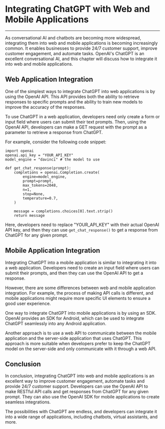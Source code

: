 # Integrating ChatGPT with Web and Mobile Applications

---

As conversational AI and chatbots are becoming more widespread, integrating them into web and mobile applications is becoming increasingly common. It enables businesses to provide 24/7 customer support, improve customer engagement, and automate tasks. OpenAI's ChatGPT is an excellent conversational AI, and this chapter will discuss how to integrate it into web and mobile applications.

## Web Application Integration

One of the simplest ways to integrate ChatGPT into web applications is by using the OpenAI API. This API provides both the ability to retrieve responses to specific prompts and the ability to train new models to improve the accuracy of the responses.

To use ChatGPT in a web application, developers need only create a form or input field where users can submit their text prompts. Then, using the OpenAI API, developers can make a GET request with the prompt as a parameter to retrieve a response from ChatGPT.

For example, consider the following code snippet:

```
import openai
openai.api_key = "YOUR_API_KEY"
model_engine = "davinci" # the model to use

def get_chat_response(prompt):
    completions = openai.Completion.create(
        engine=model_engine,
        prompt=prompt,
        max_tokens=2048,
        n=1,
        stop=None,
        temperature=0.7,
    )

    message = completions.choices[0].text.strip()
    return message
```

Here, developers need to replace "YOUR\_API\_KEY" with their actual OpenAI API key, and then they can use `get_chat_response()` to get a response from ChatGPT for any given prompt.

## Mobile Application Integration

Integrating ChatGPT into a mobile application is similar to integrating it into a web application. Developers need to create an input field where users can submit their prompts, and then they can use the OpenAI API to get a response.

However, there are some differences between web and mobile application integration. For example, the process of making API calls is different, and mobile applications might require more specific UI elements to ensure a good user experience.

One way to integrate ChatGPT into mobile applications is by using an SDK. OpenAI provides an SDK for Android, which can be used to integrate ChatGPT seamlessly into any Android application.

Another approach is to use a web API to communicate between the mobile application and the server-side application that uses ChatGPT. This approach is more suitable when developers prefer to keep the ChatGPT model on the server-side and only communicate with it through a web API.

## Conclusion

In conclusion, integrating ChatGPT into web and mobile applications is an excellent way to improve customer engagement, automate tasks and provide 24/7 customer support. Developers can use the OpenAI API to make RESTful API calls and get responses from ChatGPT for any given prompt. They can also use the OpenAI SDK for mobile applications to create seamless integrations.

The possibilities with ChatGPT are endless, and developers can integrate it into a wide range of applications, including chatbots, virtual assistants, and more.
